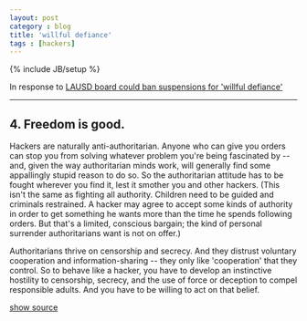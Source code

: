 ```yaml
---
layout: post
category : blog
title: 'willful defiance'
tags : [hackers]
---
```

{% include JB/setup %}

In response to [LAUSD board could ban suspensions for 'willful defiance'](http://articles.latimes.com/2013/may/12/local/la-me-adv-lausd-discipline-20130513)

---

## 4. Freedom is good.

Hackers are naturally anti-authoritarian. Anyone who can give you orders can stop you from solving whatever problem you're being fascinated by -- and, given the way authoritarian minds work, will generally find some appallingly stupid reason to do so. So the authoritarian attitude has to be fought wherever you find it, lest it smother you and other hackers.
(This isn't the same as fighting all authority. Children need to be guided and criminals restrained. A hacker may agree to accept some kinds of authority in order to get something he wants more than the time he spends following orders. But that's a limited, conscious bargain; the kind of personal surrender authoritarians want is not on offer.)

Authoritarians thrive on censorship and secrecy. And they distrust voluntary cooperation and information-sharing -- they only like 'cooperation' that they control. So to behave like a hacker, you have to develop an instinctive hostility to censorship, secrecy, and the use of force or deception to compel responsible adults. And you have to be willing to act on that belief.


<a href="#" onclick="document.getElementById('more').style.display = 'block';">show source</a>

<pre id="more" style="display:none">
    Back to [Eric's FAQs Page]  Up to [Site Map]  $Date: 2000/03/24 21:01:28 $
    Translations into: French Spanish Italian German Japanese Korean Swedish Portuguese Russian Bulgarian Danish Indonesian Dutch Chinese (Traditional) Chinese (Simplified)

    How To Become A Hacker

    Why This Document?

    As editor of the Jargon File, I often get email requests from enthusiastic network newbies asking (in effect) "how can I learn to be a wizard hacker?". Oddly enough there don't seem to be any FAQs or Web documents that address this vital question, so here's mine.
    If you are reading a snapshot of this document offline, the current version lives at http://www.tuxedo.org/~esr/faqs/hacker-howto.html.


    What Is A Hacker?

    The Jargon File contains a bunch of definitions of the term `hacker', most having to do with technical adeptness and a delight in solving problems and overcoming limits. If you want to know how to become a hacker, though, only two are really relevant.
    There is a community, a shared culture, of expert programmers and networking wizards that traces its history back through decades to the first time-sharing minicomputers and the earliest ARPAnet experiments. The members of this culture originated the term `hacker'. Hackers built the Internet. Hackers made the Unix operating system what it is today. Hackers run Usenet. Hackers make the World Wide Web work. If you are part of this culture, if you have contributed to it and other people in it know who you are and call you a hacker, you're a hacker.

    The hacker mind-set is not confined to this software-hacker culture. There are people who apply the hacker attitude to other things, like electronics or music -- actually, you can find it at the highest levels of any science or art. Software hackers recognize these kindred spirits elsewhere and may call them "hackers" too -- and some claim that the hacker nature is really independent of the particular medium the hacker works in. But in the rest of this document we will focus on the skills and attitudes of software hackers, and the traditions of the shared culture that originated the term `hacker'.

    There is another group of people who loudly call themselves hackers, but aren't. These are people (mainly adolescent males) who get a kick out of breaking into computers and phreaking the phone system. Real hackers call these people `crackers' and want nothing to do with them. Real hackers mostly think crackers are lazy, irresponsible, and not very bright, and object that being able to break security doesn't make you a hacker any more than being able to hotwire cars makes you an automotive engineer. Unfortunately, many journalists and writers have been fooled into using the word `hacker' to describe crackers; this irritates real hackers no end.

    The basic difference is this: hackers build things, crackers break them.

    If you want to be a hacker, keep reading. If you want to be a cracker, go read the alt.2600 newsgroup and get ready to do five to ten in the slammer after finding out you aren't as smart as you think you are. And that's all I'm going to say about crackers.


    The Hacker Attitude

    Hackers solve problems and build things, and they believe in freedom and voluntary mutual help. To be accepted as a hacker, you have to behave as though you have this kind of attitude yourself. And to behave as though you have the attitude, you have to really believe the attitude.
    But if you think of cultivating hacker attitudes as just a way to gain acceptance in the culture, you'll miss the point. Becoming the kind of person who believes these things is important for you -- for helping you learn and keeping you motivated. As with all creative arts, the most effective way to become a master is to imitate the mind-set of masters -- not just intellectually but emotionally as well.

    So, if you want to be a hacker, repeat the following things until you believe them:

    1. The world is full of fascinating problems waiting to be solved.

    Being a hacker is lots of fun, but it's a kind of fun that takes lots of effort. The effort takes motivation. Successful athletes get their motivation from a kind of physical delight in making their bodies perform, in pushing themselves past their own physical limits. Similarly, to be a hacker you have to get a basic thrill from solving problems, sharpening your skills, and exercising your intelligence.
    If you aren't the kind of person that feels this way naturally, you'll need to become one in order to make it as a hacker. Otherwise you'll find your hacking energy is sapped by distractions like sex, money, and social approval.

    (You also have to develop a kind of faith in your own learning capacity -- a belief that even though you may not know all of what you need to solve a problem, if you tackle just a piece of it and learn from that, you'll learn enough to solve the next piece -- and so on, until you're done.)


    2. Nobody should ever have to solve a problem twice.

    Creative brains are a valuable, limited resource. They shouldn't be wasted on re-inventing the wheel when there are so many fascinating new problems waiting out there.
    To behave like a hacker, you have to believe that the thinking time of other hackers is precious -- so much so that it's almost a moral duty for you to share information, solve problems and then give the solutions away just so other hackers can solve new problems instead of having to perpetually re-address old ones.

    (You don't have to believe that you're obligated to give all your creative product away, though the hackers that do are the ones that get most respect from other hackers. It's consistent with hacker values to sell enough of it to keep you in food and rent and computers. It's consistent to use your hacking skills to support a family or even get rich, as long as you don't forget you're a hacker while you're doing it.)


    3. Boredom and drudgery are evil.

    Hackers (and creative people in general) should never be bored or have to drudge at stupid repetitive work, because when this happens it means they aren't doing what only they can do -- solve new problems. This wastefulness hurts everybody. Therefore boredom and drudgery are not just unpleasant but actually evil.
    To behave like a hacker, you have to believe this enough to want to automate away the boring bits as much as possible, not just for yourself but for everybody else (especially other hackers).

    (There is one apparent exception to this. Hackers will sometimes do things that may seem repetitive or boring to an observer as a mind-clearing exercise, or in order to acquire a skill or have some particular kind of experience you can't have otherwise. But this is by choice -- nobody who can think should ever be forced into boredom.)


    4. Freedom is good.

    Hackers are naturally anti-authoritarian. Anyone who can give you orders can stop you from solving whatever problem you're being fascinated by -- and, given the way authoritarian minds work, will generally find some appallingly stupid reason to do so. So the authoritarian attitude has to be fought wherever you find it, lest it smother you and other hackers.
    (This isn't the same as fighting all authority. Children need to be guided and criminals restrained. A hacker may agree to accept some kinds of authority in order to get something he wants more than the time he spends following orders. But that's a limited, conscious bargain; the kind of personal surrender authoritarians want is not on offer.)

    Authoritarians thrive on censorship and secrecy. And they distrust voluntary cooperation and information-sharing -- they only like `cooperation' that they control. So to behave like a hacker, you have to develop an instinctive hostility to censorship, secrecy, and the use of force or deception to compel responsible adults. And you have to be willing to act on that belief.


    5. Attitude is no substitute for competence.

    To be a hacker, you have to develop some of these attitudes. But copping an attitude alone won't make you a hacker, any more than it will make you a champion athlete or a rock star. Becoming a hacker will take intelligence, practice, dedication, and hard work.
    Therefore, you have to learn to distrust attitude and respect competence of every kind. Hackers won't let posers waste their time, but they worship competence -- especially competence at hacking, but competence at anything is good. Competence at demanding skills that few can master is especially good, and competence at demanding skills that involve mental acuteness, craft, and concentration is best.

    If you revere competence, you'll enjoy developing it in yourself -- the hard work and dedication will become a kind of intense play rather than drudgery. And that's vital to becoming a hacker.


    Basic Hacking Skills

    The hacker attitude is vital, but skills are even more vital. Attitude is no substitute for competence, and there's a certain basic toolkit of skills which you have to have before any hacker will dream of calling you one.
    This toolkit changes slowly over time as technology creates new skills and makes old ones obsolete. For example, it used to include programming in machine language, and didn't until recently involve HTML. But right now it pretty clearly includes the following:


    1. Learn how to program.

    This, of course, is the fundamental hacking skill. If you don't know any computer languages, I recommend starting with Python. It is cleanly designed, well documented, and relatively kind to beginners. Despite being a good first language, it is not just a toy; it is very powerful and flexible and well suited for large projects.
    But be aware that you won't reach the skill level of a hacker or even merely a programmer if you only know one language -- you need to learn how to think about programming problems in a general way, independent of any one language. To be a real hacker, you need to have gotten to the point where you can learn a new language in days by relating what's in the manual to what you already know. This means you should learn several very different languages.

    If you get into serious programming, you will have to learn C, the core language of Unix (though it's not the one to try learning first thing). Other languages of particular importance to hackers include Perl and LISP. Perl is worth learning for practical reasons; it's very widely used for active web pages and system administration, so that even if you never write Perl you should learn to read it. LISP is worth learning for the profound enlightenment experience you will have when you finally get it; that experience will make you a better programmer for the rest of your days, even if you never actually use LISP itself a lot.

    It's best, actually, to learn all four of these (Python, C, Perl, and LISP). Besides being the most important hacking languages, they represent very different approaches to programming, and each will educate you in valuable ways.

    I can't give complete instructions on how to learn to program here -- it's a complex skill. But I can tell you that books and courses won't do it (many, maybe most of the best hackers are self-taught). What will do it is (a) reading code and (b) writing code.

    Learning to program is like learning to write good natural language. The best way to do it is to read some stuff written by masters of the form, write some things yourself, read a lot more, write a little more, read a lot more, write some more ... and repeat until your writing begins to develop the kind of strength and economy you see in your models.

    Finding good code to read used to be hard, because there were few large programs available in source for fledgeling hackers to read and tinker with. This has changed dramatically; open-source software, programming tools, and operating systems (all built by hackers) are now widely available. Which brings me neatly to our next topic...

    2. Get one of the open-source Unixes and learn to use and run it.

    I'm assuming you have a personal computer or can get access to one (these kids today have it so easy :-)). The single most important step any newbie can take towards acquiring hacker skills is to get a copy of Linux or one of the BSD-Unixes, install it on a personal machine, and run it.
    Yes, there are other operating systems in the world besides Unix. But they're distributed in binary -- you can't read the code, and you can't modify it. Trying to learn to hack on a DOS or Windows machine or under MacOS is like trying to learn to dance while wearing a body cast.

    Besides, Unix is the operating system of the Internet. While you can learn to use the Internet without knowing Unix, you can't be an Internet hacker without understanding Unix. For this reason, the hacker culture today is pretty strongly Unix-centered. (This wasn't always true, and some old-time hackers still aren't happy about it, but the symbiosis between Unix and the Internet has become strong enough that even Microsoft's muscle doesn't seem able to seriously dent it.)

    So, bring up a Unix -- I like Linux myself but there are other ways (and yes, you can run both Linux and DOS/Windows on the same machine). Learn it. Run it. Tinker with it. Talk to the Internet with it. Read the code. Modify the code. You'll get better programming tools (including C, Lisp, Python, and Perl) than any Microsoft operating system can dream of, you'll have fun, and you'll soak up more knowledge than you realize you're learning until you look back on it as a master hacker.

    For more about learning Unix, see The Loginataka.

    To get your hands on a Linux, see the Where can I get Linux.

    You can find BSD Unix help and resources at www.bsd.org.

    (Note: I don't really recommend installing either Linux or BSD as a solo project if you're a newbie. For Linux, find a local Linux user's group and ask for help; or contact the Linux Internet Support Co-Operative. LISC maintains IRC channels where you can get help.)

    3. Learn how to use the World Wide Web and write HTML.

    Most of the things the hacker culture has built do their work out of sight, helping run factories and offices and universities without any obvious impact on how non-hackers live. The Web is the one big exception, the huge shiny hacker toy that even politicians admit is changing the world. For this reason alone (and a lot of other good ones as well) you need to learn how to work the Web.
    This doesn't just mean learning how to drive a browser (anyone can do that), but learning how to write HTML, the Web's markup language. If you don't know how to program, writing HTML will teach you some mental habits that will help you learn. So build a home page.

    But just having a home page isn't anywhere near good enough to make you a hacker. The Web is full of home pages. Most of them are pointless, zero-content sludge -- very snazzy-looking sludge, mind you, but sludge all the same (for more on this see The HTML Hell Page).

    To be worthwhile, your page must have content -- it must be interesting and/or useful to other hackers. And that brings us to the next topic...


    Status in the Hacker Culture

    Like most cultures without a money economy, hackerdom runs on reputation. You're trying to solve interesting problems, but how interesting they are, and whether your solutions are really good, is something that only your technical peers or superiors are normally equipped to judge.
    Accordingly, when you play the hacker game, you learn to keep score primarily by what other hackers think of your skill (this is why you aren't really a hacker until other hackers consistently call you one). This fact is obscured by the image of hacking as solitary work; also by a hacker-cultural taboo (now gradually decaying but still potent) against admitting that ego or external validation are involved in one's motivation at all.

    Specifically, hackerdom is what anthropologists call a gift culture. You gain status and reputation in it not by dominating other people, nor by being beautiful, nor by having things other people want, but rather by giving things away. Specifically, by giving away your time, your creativity, and the results of your skill.

    There are basically five kinds of things you can do to be respected by hackers:


    1. Write open-source software.

    The first (the most central and most traditional) is to write programs that other hackers think are fun or useful, and give the program sources to the whole hacker culture to use.
    (We used to call these works ``free software'', but this confused too many people who weren't sure exactly what ``free'' was supposed to mean. Many of us now prefer the term ``open-source'' software).

    Hackerdom's most revered demigods are people who have written large, capable programs that met a widespread need and given them away, so that now everyone uses them.


    2. Help test and debug open-source software

    They also serve who stand and debug open-source software. In this imperfect world, we will inevitably spend most of our software development time in the debugging phase. That's why any open-source author who's thinking will tell you that good beta-testers (who know how to describe symptoms clearly, localize problems well, can tolerate bugs in a quickie release, and are willing to apply a few simple diagnostic routines) are worth their weight in rubies. Even one of these can make the difference between a debugging phase that's a protracted, exhausting nightmare and one that's merely a salutary nuisance.
    If you're a newbie, try to find a program under development that you're interested in and be a good beta-tester. There's a natural progression from helping test programs to helping debug them to helping modify them. You'll learn a lot this way, and generate good karma with people who will help you later on.


    3. Publish useful information.

    Another good thing is to collect and filter useful and interesting information into Web pages or documents like FAQs (Frequently Asked Questions lists), and make those generally available.
    Maintainers of major technical FAQs get almost as much respect as open-source authors.


    4. Help keep the infrastructure working.

    The hacker culture (and the engineering development of the Internet, for that matter) is run by volunteers. There's a lot of necessary but unglamorous work that needs done to keep it going -- administering mailing lists, moderating newsgroups, maintaining large software archive sites, developing RFCs and other technical standards.
    People who do this sort of thing well get a lot of respect, because everybody knows these jobs are huge time sinks and not as much fun as playing with code. Doing them shows dedication.


    5. Serve the hacker culture itself.

    Finally, you can serve and propagate the culture itself (by, for example, writing an accurate primer on how to become a hacker :-)). This is not something you'll be positioned to do until you've been around for while and become well-known for one of the first four things.
    The hacker culture doesn't have leaders, exactly, but it does have culture heroes and tribal elders and historians and spokespeople. When you've been in the trenches long enough, you may grow into one of these. Beware: hackers distrust blatant ego in their tribal elders, so visibly reaching for this kind of fame is dangerous. Rather than striving for it, you have to sort of position yourself so it drops in your lap, and then be modest and gracious about your status.


    The Hacker/Nerd Connection

    Contrary to popular myth, you don't have to be a nerd to be a hacker. It does help, however, and many hackers are in fact nerds. Being a social outcast helps you stay concentrated on the really important things, like thinking and hacking.
    For this reason, many hackers have adopted the label `nerd' and even use the harsher term `geek' as a badge of pride -- it's a way of declaring their independence from normal social expectations. See The Geek Page for extensive discussion.

    If you can manage to concentrate enough on hacking to be good at it and still have a life, that's fine. This is a lot easier today than it was when I was a newbie in the 1970s; mainstream culture is much friendlier to techno-nerds now. There are even growing numbers of people who realize that hackers are often high-quality lover and spouse material.

    If you're attracted to hacking because you don't have a life, that's OK too -- at least you won't have trouble concentrating. Maybe you'll get one later.


    Points For Style

    Again, to be a hacker, you have to enter the hacker mindset. There are some things you can do when you're not at a computer that seem to help. They're not substitutes for hacking (nothing is) but many hackers do them, and feel that they connect in some basic way with the essence of hacking.

    Read science fiction. Go to science fiction conventions (a good way to meet hackers and proto-hackers).
    Study Zen, and/or take up martial arts. (The mental discipline seems similar in important ways.)
    Develop an analytical ear for music. Learn to appreciate peculiar kinds of music. Learn to play some musical instrument well, or how to sing.
    Develop your appreciation of puns and wordplay.
    Learn to write your native language well. (A surprising number of hackers, including all the best ones I know of, are able writers.)
    The more of these things you already do, the more likely it is that you are natural hacker material. Why these things in particular is not completely clear, but they're connected with a mix of left- and right-brain skills that seems to be important (hackers need to be able to both reason logically and step outside the apparent logic of a problem at a moment's notice).
    Finally, a few things not to do.

    Don't use a silly, grandiose user ID or screen name.
    Don't get in flame wars on Usenet (or anywhere else).
    Don't call yourself a `cyberpunk', and don't waste your time on anybody who does.
    Don't post or email writing that's full of spelling errors and bad grammar.
    The only reputation you'll make doing any of these things is as a twit. Hackers have long memories -- it could take you years to live your early blunders down enough to be accepted.
    The problem with screen names or handles deserves some amplification. Concealing your identity behind a handle is a juvenile and silly behavior characteristic of crackers, warez d00dz, and other lower life forms. Hackers don't do this; they're proud of what they do and want it associated with their real names. So if you have a handle, drop it. In the hacker culture it will only mark you as a loser.


    Other Resources

    Peter Seebach maintains an excellent Hacker FAQ for managers who don't understand how to deal with hackers. If Peter's site doesn't respond, the following Excite search should find a copy.
    The [Loginataka] has some things to say about the proper training and attitude of a Unix hacker.

    I have also written [A Brief History Of Hackerdom].

    I have written a paper, [ The Cathedral and the Bazaar], which explains a lot about how the Linux and open-source cultures work. I have addressed this topic even more directly in its sequel Homesteading the Noosphere.


    Frequently Asked Questions

    Q: Will you teach me how to hack?

    Since first publishing this page, I've gotten several requests a week (often several a day) from people to "teach me all about hacking". Unfortunately, I don't have the time or energy to do this; my own hacking projects take up 110% of my time.
    Even if I did, hacking is an attitude and skill you basically have to teach yourself. You'll find that while real hackers want to help you, they won't respect you if you beg to be spoon-fed everything they know.

    Learn a few things first. Show that you're trying, that you're capable of learning on your own. Then go to the hackers you meet with specific questions.


    How can I get started, then?

    The best way for you to get started would probably be to go to a LUG (Linux user group) meeting. You can find such groups on the LDP General Linux Information Page; there is probably one near you, possibly associated with a college or university. LUG members will probably give you a Linux if you ask, and will certainly help you install one and get started.

    When do you have to start? Is it too late for me to learn?

    Any age at which you are motivated to start is a good age. Most people seem to get interested between ages 15 and 20, but I know of exceptions in both directions.

    How long will it take me to learn to hack?

    The depends on how talented you are and how hard you work at it. Most people can acquire a respectable skill set in eighteen months to two years, if they concentrate. Don't think it ends there, though; if you are a real hacker, you will spend the rest of your life learning and perfecting your craft.

    Are Visual Basic or Delphi good languages to start with?

    No, because they're not portable. There are no open-source implementations of these languages, so you'd be locked into only those platforms the vendor chooses to support. Accepting that kind of monopoly situation is not the hacker way.
    Visual Basic is especially awful. The fact that it's a proprietary Microsoft langage is enough to disqualify it, and like other Basics it's a poorly-designed language that will teach you bad programming habits.


    Would you help me to crack a system, or teach me how to crack?

    No. Anyone who can still ask such a question after reading this FAQ is too stupid to be educable even if I had the time for tutoring. Any emailed requests of this kind that I get will be ignored or answered with extreme rudeness.

    I've been cracked. Will you help me fend off further attacks?

    No. Every time I've been asked this question so far, it's been from somebody running Windows. It is not possible to effectively secure Windows systems against crack attacks; the code and architecture simply have too many flaws, it's like trying to bail out a boat with a sieve. The only reliable prevention is to switch to Linux or some other operating system with real security.

    Where can I find some real hackers to talk with?

    The best way is to find a Unix or Linux user's group local to you and go to their meetings (you can find links to several lists of user groups on the LDP site at Metalab).
    (I used to say here that you wouldn't find any real hackers on IRC, but I'm given to understand this is changing. Apparently some real hacker communities, attached to things like GIMP and Perl, have IRC channels now.)


    Can you recommend useful books about hacking-related subjects?

    I maintain a Linux Reading List HOWTO that you may find helpful. The [Loginataka] may also be interesting.

    What language should I learn first?

    HTML, if you don't already know it. There are a lot of glossy, hype-intensive bad HTML books out there, and distressingly few good ones. The one I like best is HTML: The Definitive Guide.
    But HTML is not a full programming language. When you're ready to start programming, I would recommend starting with Python. You will hear a lot of people recommending Perl, and Perl is still more popular than Python, but it's harder to learn and (in my opinion) less well designed. There are resources for programming beginners using Python in the Web.

    C is really important, but it's also much more difficult than either Python or Perl. Don't try to learn it first.

    Windows users, do not settle for Visual Basic. It will teach you bad habits, and it's not portable off Windows. Avoid.


    Do I need to hate and bash Microsoft?

    No, you don't. Not that Microsoft isn't loathsome, but there was a hacker culture long before Microsoft and there will still be one when Microsoft is history. Any energy you spend hating Microsoft would be better spent on loving your craft. Write good code -- that will bash Microsoft quite sufficiently without polluting your karma.

    But won't open-source software leave programmers unable to make a living?

    This seems unlikely -- so far, the open-source software industry seems to be creating jobs rather than taking them away. If having a program written is a net economic gain over not having it written, a programmer will get paid whether or not the program is going to be free after it's done. And, no matter how much "free" software gets written, there always seems to be more demand for new and customized applications. I've written more about this at the Open Source pages.

    How can I get started? Where can I get a free Unix?

    Elsewhere on this page I include pointers to where to get the most commonly used free Unix. To be a hacker you need motivation and initiative and the ability to educate yourself. Start now...
    Back to Eric's FAQ Page Up to Site Map  $Date: 2000/03/24 21:01:28 $
    Eric S. Raymond esr@snark.thyrsus.com
</pre>
